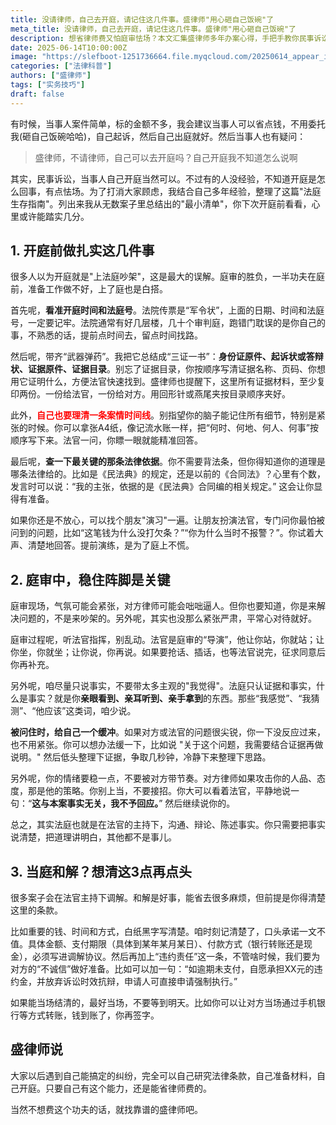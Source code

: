 ```yaml
---
title: 没请律师，自己去开庭，请记住这几件事。盛律师"用心砸自己饭碗"了
meta_title: 没请律师，自己去开庭，请记住这几件事。盛律师"用心砸自己饭碗"了
description: 想省律师费又怕庭审怯场？本文汇集盛律师多年办案心得，手把手教你民事诉讼亲自出庭的"最小清单"：核对开庭时间法庭号、备好身份证起诉状证据目录、梳理案情时间线、查找关键法条、模拟问答演练；庭审中如何听从法官指挥、聚焦事实证据、冷静应对对方攻击；调解时把金额期限违约责任写进协议并及时收款。阅读后，让你首次开庭也能从容不迫，提升胜诉概率。
date: 2025-06-14T10:00:00Z
image: "https://slefboot-1251736664.file.myqcloud.com/20250614_appear_in_court.webp"
categories: ["法律科普"]
authors: ["盛律师"]
tags: ["实务技巧"]
draft: false
---
```


有时候，当事人案件简单，标的金额不多，我会建议当事人可以省点钱，不用委托我(砸自己饭碗哈哈)，自己起诉，然后自己出庭就好。然后当事人也有疑问：

> 盛律师，不请律师，自己可以去开庭吗？自己开庭我不知道怎么说啊

其实，民事诉讼，当事人自己开庭当然可以。不过有的人没经验，不知道开庭是怎么回事，有点怯场。为了打消大家顾虑，我结合自己多年经验，整理了这篇"法庭生存指南"。列出来我从无数案子里总结出的"最小清单"，你下次开庭前看看，心里或许能踏实几分。

## 1. 开庭前做扎实这几件事

很多人以为开庭就是"上法庭吵架"，这是最大的误解。庭审的胜负，一半功夫在庭前，准备工作做不好，上了庭也是白搭。

首先呢，**看准开庭时间和法庭号**。法院传票是“军令状”，上面的日期、时间和法庭号，一定要记牢。法院通常有好几层楼，几十个审判庭，跑错门耽误的是你自己的事，不熟悉的话，提前点时间去，留点时间找路。

然后呢，带齐“武器弹药”。我把它总结成“三证一书”：**身份证原件、起诉状或答辩状、证据原件、证据目录**。别忘了证据目录，你按顺序写清证据名称、页码、你想用它证明什么，方便法官快速找到。盛律师也提醒下，这里所有证据材料，至少复印两份。一份给法官，一份给对方。用回形针或燕尾夹按目录顺序夹好。

此外，**<span style="color: red;">自己也要理清一条案情时间线</span>**。别指望你的脑子能记住所有细节，特别是紧张的时候。你可以拿张A4纸，像记流水账一样，把“何时、何地、何人、何事”按顺序写下来。法官一问，你瞟一眼就能精准回答。

最后呢，**查一下最关键的那条法律依据**。你不需要背法条，但你得知道你的道理是哪条法律给的。比如是《民法典》的规定，还是以前的《合同法》？心里有个数，发言时可以说：“我的主张，依据的是《民法典》合同编的相关规定。” 这会让你显得有准备。

如果你还是不放心，可以找个朋友"演习"一遍。让朋友扮演法官，专门问你最怕被问到的问题，比如“这笔钱为什么没打欠条？”“你为什么当时不报警？”。你试着大声、清楚地回答。提前演练，是为了庭上不慌。

## 2. 庭审中，稳住阵脚是关键

庭审现场，气氛可能会紧张，对方律师可能会咄咄逼人。但你也要知道，你是来解决问题的，不是来吵架的。另外呢，其实也没那么紧张严肃，平常心对待就好。

庭审过程呢，听法官指挥，别乱动。法官是庭审的“导演”，他让你站，你就站；让你坐，你就坐；让你说，你再说。如果要抢话、插话，也等法官说完，征求同意后你再补充。

另外呢，咱尽量只说事实，不要带太多主观的"我觉得"。法庭只认证据和事实，什么是事实？就是你**亲眼看到、亲耳听到、亲手拿到**的东西。那些“我感觉”、“我猜测”、“他应该”这类词，咱少说。

**被问住时，给自己一个缓冲**。如果对方或法官的问题很尖锐，你一下没反应过来，也不用紧张。你可以想办法缓一下，比如说 "关于这个问题，我需要结合证据再做说明。" 然后低头整理下证据，争取几秒钟，冷静下来整理下思路。

另外呢，你的情绪要稳一点，不要被对方带节奏。对方律师如果攻击你的人品、态度，那是他的策略。你别上当，不要接招。你大可以看着法官，平静地说一句：“**这与本案事实无关，我不予回应。**” 然后继续说你的。

总之，其实法庭也就是在法官的主持下，沟通、辩论、陈述事实。你只需要把事实说清楚，把道理讲明白，其他都不是事儿。

## 3. 当庭和解？想清这3点再点头

很多案子会在法官主持下调解。和解是好事，能省去很多麻烦，但前提是你得清楚这里的条款。

比如重要的钱、时间和方式，白纸黑字写清楚。咱时刻记清楚了，口头承诺一文不值。具体金额、支付期限（具体到某年某月某日）、付款方式（银行转账还是现金），必须写进调解协议。然后再加上“违约责任”这一条，不管啥时候，我们要为对方的“不诚信”做好准备。比如可以加一句：“如逾期未支付，自愿承担XX元的违约金，并放弃诉讼时效抗辩，申请人可直接申请强制执行。”

如果能当场结清的，最好当场，不要等到明天。比如你可以让对方当场通过手机银行等方式转账，钱到账了，你再签字。

## 盛律师说

大家以后遇到自己能搞定的纠纷，完全可以自己研究法律条款，自己准备材料，自己开庭。只要自己有这个能力，还是能省律师费的。

当然不想费这个功夫的话，就找靠谱的盛律师吧。